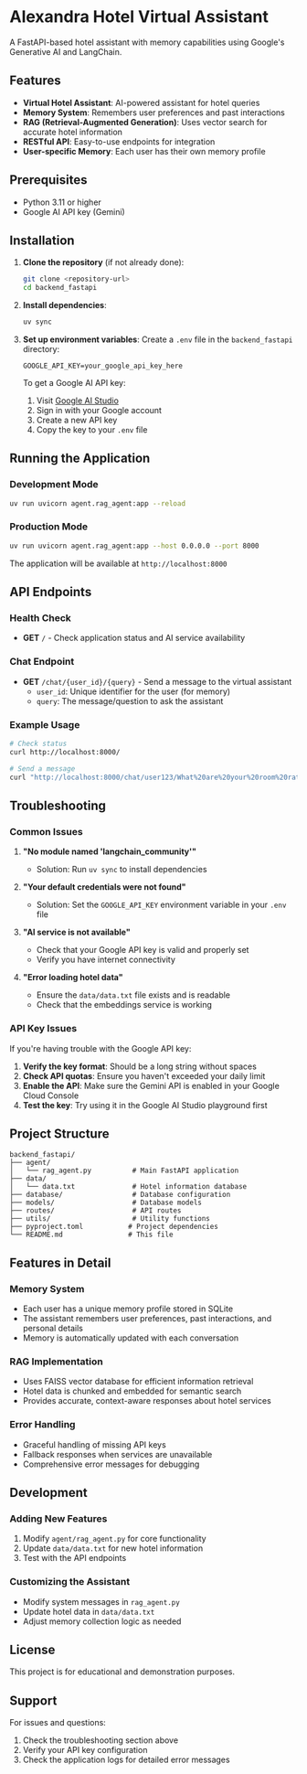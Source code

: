 # Alexandra Hotel Virtual Assistant

A FastAPI-based hotel assistant with memory capabilities using Google's Generative AI and LangChain.

## Features

- **Virtual Hotel Assistant**: AI-powered assistant for hotel queries
- **Memory System**: Remembers user preferences and past interactions
- **RAG (Retrieval-Augmented Generation)**: Uses vector search for accurate hotel information
- **RESTful API**: Easy-to-use endpoints for integration
- **User-specific Memory**: Each user has their own memory profile

## Prerequisites

- Python 3.11 or higher
- Google AI API key (Gemini)

## Installation

1. **Clone the repository** (if not already done):
   ```bash
   git clone <repository-url>
   cd backend_fastapi
   ```

2. **Install dependencies**:
   ```bash
   uv sync
   ```

3. **Set up environment variables**:
   Create a `.env` file in the `backend_fastapi` directory:
   ```env
   GOOGLE_API_KEY=your_google_api_key_here
   ```

   To get a Google AI API key:
   1. Visit [Google AI Studio](https://makersuite.google.com/app/apikey)
   2. Sign in with your Google account
   3. Create a new API key
   4. Copy the key to your `.env` file

## Running the Application

### Development Mode
```bash
uv run uvicorn agent.rag_agent:app --reload
```

### Production Mode
```bash
uv run uvicorn agent.rag_agent:app --host 0.0.0.0 --port 8000
```

The application will be available at `http://localhost:8000`

## API Endpoints

### Health Check
- **GET** `/` - Check application status and AI service availability

### Chat Endpoint
- **GET** `/chat/{user_id}/{query}` - Send a message to the virtual assistant
  - `user_id`: Unique identifier for the user (for memory)
  - `query`: The message/question to ask the assistant

### Example Usage
```bash
# Check status
curl http://localhost:8000/

# Send a message
curl "http://localhost:8000/chat/user123/What%20are%20your%20room%20rates?"
```

## Troubleshooting

### Common Issues

1. **"No module named 'langchain_community'"**
   - Solution: Run `uv sync` to install dependencies

2. **"Your default credentials were not found"**
   - Solution: Set the `GOOGLE_API_KEY` environment variable in your `.env` file

3. **"AI service is not available"**
   - Check that your Google API key is valid and properly set
   - Verify you have internet connectivity

4. **"Error loading hotel data"**
   - Ensure the `data/data.txt` file exists and is readable
   - Check that the embeddings service is working

### API Key Issues

If you're having trouble with the Google API key:

1. **Verify the key format**: Should be a long string without spaces
2. **Check API quotas**: Ensure you haven't exceeded your daily limit
3. **Enable the API**: Make sure the Gemini API is enabled in your Google Cloud Console
4. **Test the key**: Try using it in the Google AI Studio playground first

## Project Structure

```
backend_fastapi/
├── agent/
│   └── rag_agent.py          # Main FastAPI application
├── data/
│   └── data.txt              # Hotel information database
├── database/                 # Database configuration
├── models/                   # Database models
├── routes/                   # API routes
├── utils/                    # Utility functions
├── pyproject.toml           # Project dependencies
└── README.md                # This file
```

## Features in Detail

### Memory System
- Each user has a unique memory profile stored in SQLite
- The assistant remembers user preferences, past interactions, and personal details
- Memory is automatically updated with each conversation

### RAG Implementation
- Uses FAISS vector database for efficient information retrieval
- Hotel data is chunked and embedded for semantic search
- Provides accurate, context-aware responses about hotel services

### Error Handling
- Graceful handling of missing API keys
- Fallback responses when services are unavailable
- Comprehensive error messages for debugging

## Development

### Adding New Features
1. Modify `agent/rag_agent.py` for core functionality
2. Update `data/data.txt` for new hotel information
3. Test with the API endpoints

### Customizing the Assistant
- Modify system messages in `rag_agent.py`
- Update hotel data in `data/data.txt`
- Adjust memory collection logic as needed

## License

This project is for educational and demonstration purposes.

## Support

For issues and questions:
1. Check the troubleshooting section above
2. Verify your API key configuration
3. Check the application logs for detailed error messages
